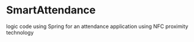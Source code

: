 # SmartAttendance
logic code using Spring for an attendance application using NFC proximity technology
